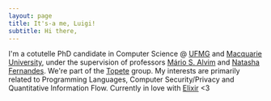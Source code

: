 ```yaml
---
layout: page
title: It's-a me, Luigi!
subtitle: Hi there,
---
```



I'm a cotutelle PhD candidate in Computer Science @
[UFMG](https://ppgcc.dcc.ufmg.br) and [Macquarie
University](https://www.mq.edu.au/), under the supervision of professors
[Mário S. Alvim](https://homepages.dcc.ufmg.br/~msalvim/) and [Natasha
Fernandes](https://researchers.mq.edu.au/en/persons/natasha-fernandes).
We're part of the [Topete](https://topete.science) group. My interests
are primarily related to Programming Languages, Computer
Security/Privacy and Quantitative Information Flow. Currently in love
with [Elixir](https://elixir-lang.org/) <3
